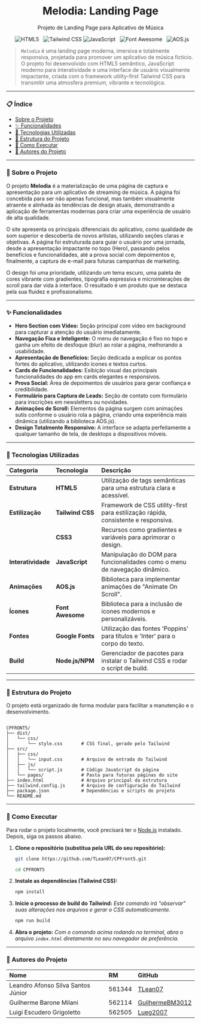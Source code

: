 <h1 align="center">Melodia: Landing Page</h1>
<p align="center">Projeto de Landing Page para Aplicativo de Música</p>

<p align="center">
  <img src="https://img.shields.io/badge/Estrutura-HTML5-E34F26.svg" alt="HTML5">
  <img src="https://img.shields.io/badge/Estilização-Tailwind_CSS-06B6D4.svg" alt="Tailwind CSS">
  <img src="https://img.shields.io/badge/Linguagem-JavaScript-F7DF1E.svg" alt="JavaScript">
  <img src="https://img.shields.io/badge/Ícones-Font_Awesome-528DD7.svg" alt="Font Awesome">
  <img src="https://img.shields.io/badge/Animações-AOS.js-9333ea.svg" alt="AOS.js">
</p>

> `Melodia` é uma landing page moderna, imersiva e totalmente responsiva, projetada para promover um aplicativo de música fictício. O projeto foi desenvolvido com HTML5 semântico, JavaScript moderno para interatividade e uma interface de usuário visualmente impactante, criada com o framework utility-first Tailwind CSS para transmitir uma atmosfera premium, vibrante e tecnológica.

---

### 📋 Índice

- [Sobre o Projeto](#-sobre-o-projeto)
- [✨ Funcionalidades](#-funcionalidades)
- [🚀 Tecnologias Utilizadas](#-tecnologias-utilizadas)
- [📁 Estrutura do Projeto](#-estrutura-do-projeto)
- [🔧 Como Executar](#-como-executar)
- [👤 Autores do Projeto](#-autores-do-projeto)

---

### 📖 Sobre o Projeto

O projeto **Melodia** é a materialização de uma página de captura e apresentação para um aplicativo de streaming de música. A página foi concebida para ser não apenas funcional, mas também visualmente atraente e alinhada às tendências de design atuais, demonstrando a aplicação de ferramentas modernas para criar uma experiência de usuário de alta qualidade.

O site apresenta os principais diferenciais do aplicativo, como qualidade de som superior e descoberta de novos artistas, utilizando seções claras e objetivas. A página foi estruturada para guiar o usuário por uma jornada, desde a apresentação impactante no topo (Hero), passando pelos benefícios e funcionalidades, até a prova social com depoimentos e, finalmente, a captura de e-mail para futuras campanhas de marketing.

O design foi uma prioridade, utilizando um tema escuro, uma paleta de cores vibrante com gradientes, tipografia expressiva e microinterações de scroll para dar vida à interface. O resultado é um produto que se destaca pela sua fluidez e profissionalismo.

---

### ✨ Funcionalidades

- **Hero Section com Vídeo:** Seção principal com vídeo em background para capturar a atenção do usuário imediatamente.
- **Navegação Fixa e Inteligente:** O menu de navegação é fixo no topo e ganha um efeito de desfoque (blur) ao rolar a página, melhorando a usabilidade.
- **Apresentação de Benefícios:** Seção dedicada a explicar os pontos fortes do aplicativo, utilizando ícones e textos curtos.
- **Cards de Funcionalidades:** Exibição visual das principais funcionalidades do app em cards elegantes e responsivos.
- **Prova Social:** Área de depoimentos de usuários para gerar confiança e credibilidade.
- **Formulário para Captura de Leads:** Seção de contato com formulário para inscrições em newsletters ou novidades.
- **Animações de Scroll:** Elementos da página surgem com animações sutis conforme o usuário rola a página, criando uma experiência mais dinâmica (utilizando a biblioteca AOS.js).
- **Design Totalmente Responsivo:** A interface se adapta perfeitamente a qualquer tamanho de tela, de desktops a dispositivos móveis.

---

### 🚀 Tecnologias Utilizadas

| Categoria | Tecnologia | Descrição |
| :--- | :--- | :--- |
| **Estrutura** | **HTML5** | Utilização de tags semânticas para uma estrutura clara e acessível. |
| **Estilização** | **Tailwind CSS** | Framework de CSS utility-first para estilização rápida, consistente e responsiva. |
| | **CSS3** | Recursos como gradientes e variáveis para aprimorar o design. |
| **Interatividade**| **JavaScript** | Manipulação do DOM para funcionalidades como o menu de navegação dinâmico. |
| **Animações** | **AOS.js** | Biblioteca para implementar animações de "Animate On Scroll". |
| **Ícones** | **Font Awesome** | Biblioteca para a inclusão de ícones modernos e personalizáveis. |
| **Fontes** | **Google Fonts**| Utilização das fontes 'Poppins' para títulos e 'Inter' para o corpo do texto. |
| **Build** | **Node.js/NPM**| Gerenciador de pacotes para instalar o Tailwind CSS e rodar o script de build. |

---

### 📁 Estrutura do Projeto

O projeto está organizado de forma modular para facilitar a manutenção e o desenvolvimento.

```

CPFRONT5/
├── dist/
│   └── css/
│       └── style.css       # CSS final, gerado pelo Tailwind
├── src/
│   ├── css/
│   │   └── input.css       # Arquivo de entrada do Tailwind
│   ├── js/
│   │   └── script.js       # Código JavaScript da página
│   └── pages/              # Pasta para futuras páginas do site
├── index.html              # Arquivo principal da estrutura
├── tailwind.config.js      # Arquivo de configuração do Tailwind
├── package.json            # Dependências e scripts do projeto
└── README.md

```

---

### 🔧 Como Executar

Para rodar o projeto localmente, você precisará ter o [Node.js](https://nodejs.org/) instalado. Depois, siga os passos abaixo.

1.  **Clone o repositório (substitua pela URL do seu repositório):**
    ```bash
    git clone https://github.com/TLean07/CPFront5.git
    ```
    ```bash
    cd CPFRONT5
    ```

2.  **Instale as dependências (Tailwind CSS):**
    ```bash
    npm install
    ```

3.  **Inicie o processo de build do Tailwind:**
    *Este comando irá "observar" suas alterações nos arquivos e gerar o CSS automaticamente.*
    ```bash
    npm run build
    ```

4.  **Abra o projeto:**
    *Com o comando acima rodando no terminal, abra o arquivo `index.html` diretamente no seu navegador de preferência.*

---

### 👥 Autores do Projeto

| Nome | RM | GitHub |
| :--- | :--- | :--- |
| Leandro Afonso Silva Santos Júnior | 561344 | [TLean07](https://github.com/TLean07) |
| Guilherme Barone Milani | 562114 | [GuilhermeBM3012](https://github.com/GuilhermeBM3012) |
| Luigi Escudero Grigoletto | 562505 | [Lueg2007](https://github.com/Lueg2007) 
